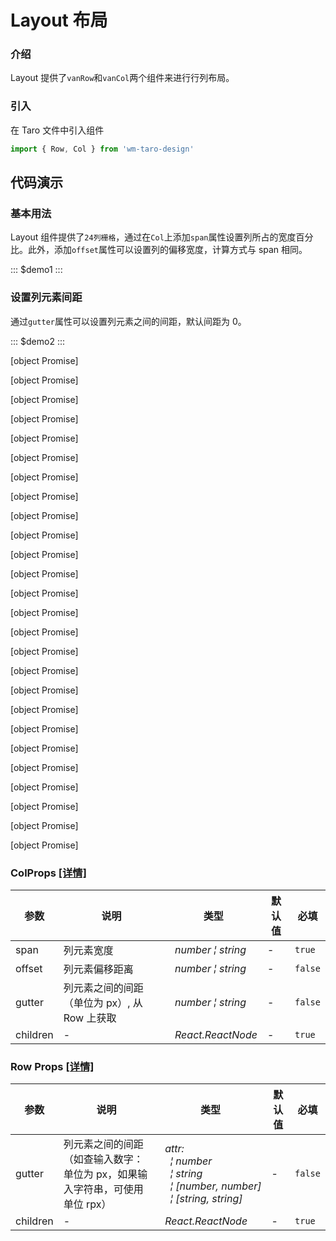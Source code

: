 # Layout 布局

### 介绍

Layout 提供了`vanRow`和`vanCol`两个组件来进行行列布局。

### 引入

在 Taro 文件中引入组件

```js
import { Row, Col } from 'wm-taro-design'
```

## 代码演示

### 基本用法

Layout 组件提供了`24列栅格`，通过在`Col`上添加`span`属性设置列所占的宽度百分比。此外，添加`offset`属性可以设置列的偏移宽度，计算方式与 span 相同。

::: $demo1 :::

### 设置列元素间距

通过`gutter`属性可以设置列元素之间的间距，默认间距为 0。

::: $demo2 :::

[object Promise]

[object Promise]

[object Promise]

[object Promise]

[object Promise]

[object Promise]

[object Promise]

[object Promise]

[object Promise]

[object Promise]

[object Promise]

[object Promise]

[object Promise]

[object Promise]

[object Promise]

[object Promise]

[object Promise]

[object Promise]

[object Promise]

[object Promise]

[object Promise]

[object Promise]

[object Promise]

[object Promise]

[object Promise]

[object Promise]

### ColProps [[详情]](https://codeup.aliyun.com/5f855dfb1858a17210466fd0/wuhang-meimeng-development/wm-taro-template/tree/master/modules/wm-taro-design/types/col.d.ts)

| 参数     | 说明                                         | 类型                                                | 默认值 | 必填    |
| -------- | -------------------------------------------- | --------------------------------------------------- | ------ | ------- |
| span     | 列元素宽度                                   | _&nbsp;&nbsp;number&nbsp;&brvbar;&nbsp;string<br/>_ | -      | `true`  |
| offset   | 列元素偏移距离                               | _&nbsp;&nbsp;number&nbsp;&brvbar;&nbsp;string<br/>_ | -      | `false` |
| gutter   | 列元素之间的间距（单位为 px）, 从 Row 上获取 | _&nbsp;&nbsp;number&nbsp;&brvbar;&nbsp;string<br/>_ | -      | `false` |
| children | -                                            | _&nbsp;&nbsp;React.ReactNode<br/>_                  | -      | `true`  |

### Row Props [[详情]](https://codeup.aliyun.com/5f855dfb1858a17210466fd0/wuhang-meimeng-development/wm-taro-template/tree/master/modules/wm-taro-design/types/col.d.ts)

| 参数     | 说明                                                                        | 类型                                                                                                                                                                                                                                                       | 默认值 | 必填    |
| -------- | --------------------------------------------------------------------------- | ---------------------------------------------------------------------------------------------------------------------------------------------------------------------------------------------------------------------------------------------------------- | ------ | ------- |
| gutter   | 列元素之间的间距（如查输入数字：单位为 px，如果输入字符串，可使用单位 rpx） | _&nbsp;&nbsp;attr:<br/>&nbsp;&nbsp;&nbsp;&nbsp;&brvbar;&nbsp;number<br/>&nbsp;&nbsp;&nbsp;&nbsp;&brvbar;&nbsp;string<br/>&nbsp;&nbsp;&nbsp;&nbsp;&brvbar;&nbsp;[number,&nbsp;number]<br/>&nbsp;&nbsp;&nbsp;&nbsp;&brvbar;&nbsp;[string,&nbsp;string]<br/>_ | -      | `false` |
| children | -                                                                           | _&nbsp;&nbsp;React.ReactNode<br/>_                                                                                                                                                                                                                         | -      | `true`  |
